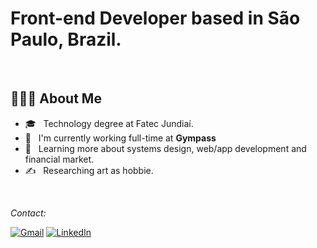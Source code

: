 <h1> Front-end Developer based in São Paulo, Brazil. </br>
</h1>
</br>
<h2> 👨🏻‍💻 About Me </h2>

- 🎓 &nbsp; Technology degree at Fatec Jundiaí.
- 💼 &nbsp; I'm currently working full-time at **Gympass**
- 🌱 &nbsp; Learning more about systems design, web/app development and financial market.
- ✍️ &nbsp; Researching art as hobbie.

<br/>

<i>Contact:</i><br>

[![Gmail](https://img.shields.io/badge/-GMAIL-D14836?style=for-the-badge&logo=gmail&logoColor=white)](mailto:sugiyamaho@gmail.com)
[![LinkedIn](https://img.shields.io/badge/-LINKEDIN-0077B5?style=for-the-badge&logo=linkedin&logoColor=white)](https://www.linkedin.com/in/henrique-sugiyama/)
